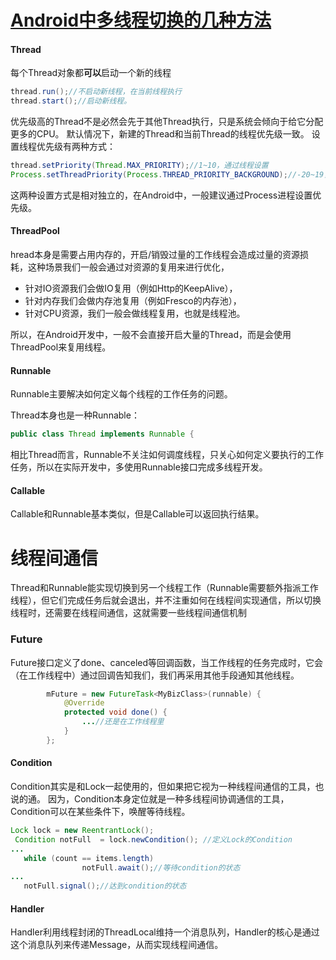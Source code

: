 # [Android中多线程切换的几种方法](https://www.jianshu.com/p/31d0852c0760)

#### Thread

每个Thread对象都**可以**启动一个新的线程

```java
thread.run();//不启动新线程，在当前线程执行
thread.start();//启动新线程。
```

优先级高的Thread不是必然会先于其他Thread执行，只是系统会倾向于给它分配更多的CPU。
 默认情况下，新建的Thread和当前Thread的线程优先级一致。
 设置线程优先级有两种方式：

```java
thread.setPriority(Thread.MAX_PRIORITY);//1~10，通过线程设置
Process.setThreadPriority(Process.THREAD_PRIORITY_BACKGROUND);//-20~19，通过进程设置
```

 这两种设置方式是相对独立的，在Android中，一般建议通过Process进程设置优先级。

#### ThreadPool

hread本身是需要占用内存的，开启/销毁过量的工作线程会造成过量的资源损耗，这种场景我们一般会通过对资源的复用来进行优化，

+ 针对IO资源我们会做IO复用（例如Http的KeepAlive），
+ 针对内存我们会做内存池复用（例如Fresco的内存池），
+ 针对CPU资源，我们一般会做线程复用，也就是线程池。

 所以，在Android开发中，一般不会直接开启大量的Thread，而是会使用ThreadPool来复用线程。

#### Runnable

Runnable主要解决如何定义每个线程的工作任务的问题。

Thread本身也是一种Runnable：

```java
public class Thread implements Runnable {
```

相比Thread而言，Runnable不关注如何调度线程，只关心如何定义要执行的工作任务，所以在实际开发中，多使用Runnable接口完成多线程开发。

#### Callable

Callable和Runnable基本类似，但是Callable可以返回执行结果。

# 线程间通信

Thread和Runnable能实现切换到另一个线程工作（Runnable需要额外指派工作线程），但它们完成任务后就会退出，并不注重如何在线程间实现通信，所以切换线程时，还需要在线程间通信，这就需要一些线程间通信机制

### Future

Future接口定义了done、canceled等回调函数，当工作线程的任务完成时，它会（在工作线程中）通过回调告知我们，我们再采用其他手段通知其他线程。

```java
        mFuture = new FutureTask<MyBizClass>(runnable) {
            @Override
            protected void done() {
                ...//还是在工作线程里
            }
        };
```

 

#### Condition

Condition其实是和Lock一起使用的，但如果把它视为一种线程间通信的工具，也说的通。
因为，Condition本身定位就是一种多线程间协调通信的工具，Condition可以在某些条件下，唤醒等待线程。

```java
Lock lock = new ReentrantLock();
 Condition notFull  = lock.newCondition(); //定义Lock的Condition
...
   while (count == items.length)
                notFull.await();//等待condition的状态
...
   notFull.signal();//达到condition的状态
```

#### Handler

​     Handler利用线程封闭的ThreadLocal维持一个消息队列，Handler的核心是通过这个消息队列来传递Message，从而实现线程间通信。

